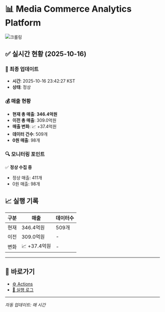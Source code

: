 # 📊 Media Commerce Analytics Platform

![크롤링](https://img.shields.io/badge/크롤링-정상-green)

## ✅ 실시간 현황 (2025-10-16)

### 📍 최종 업데이트
- **시간**: 2025-10-16 23:42:27 KST
- **상태**: 정상

### 💰 매출 현황
- **현재 총 매출**: **346.4억원**
- **이전 총 매출**: 309.0억원
- **매출 변화**: 📈 +37.4억원
- **데이터 건수**: 509개
- **0원 매출**: 98개

### 🔍 모니터링 포인트

✅ **정상 수집 중**
- 정상 매출: 411개
- 0원 매출: 98개


## 📈 실행 기록

| 구분 | 매출 | 데이터수 |
|------|------|----------|
| 현재 | 346.4억원 | 509개 |
| 이전 | 309.0억원 | - |
| 변화 | 📈 +37.4억원 | - |

---

## 🔗 바로가기

- [⚙️ Actions](../../actions)
- [📝 실행 로그](../../actions/workflows/daily_scraping.yml)

---

*자동 업데이트: 매 시간*

